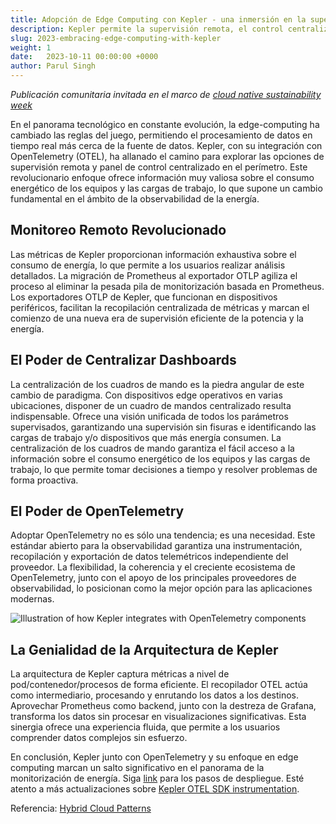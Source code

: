 ```yaml
---
title: Adopción de Edge Computing con Kepler - una inmersión en la supervisión remota, el cuadro de mandos centralizado y la visualización
description: Kepler permite la supervisión remota, el control centralizado y la visualización del consumo energético, revolucionando la capacidad de observación de la energía en el perímetro.
slug: 2023-embracing-edge-computing-with-kepler
weight: 1
date:   2023-10-11 00:00:00 +0000
author: Parul Singh
---
```


*Publicación comunitaria invitada en el marco de [cloud native sustainability week](https://tag-env-sustainability.cncf.io/cloud-native-sustainability-week/)*

En el panorama tecnológico en constante evolución, la edge-computing ha cambiado las reglas del juego, permitiendo el procesamiento de datos en tiempo real más cerca de la fuente de datos. Kepler, con su integración con OpenTelemetry (OTEL), ha allanado el camino para explorar las opciones de supervisión remota y panel de control centralizado en el perímetro. Este revolucionario enfoque ofrece información muy valiosa sobre el consumo energético de los equipos y las cargas de trabajo, lo que supone un cambio fundamental en el ámbito de la observabilidad de la energía.

## Monitoreo Remoto Revolucionado

Las métricas de Kepler proporcionan información exhaustiva sobre el consumo de energía, lo que permite a los usuarios realizar análisis detallados. La migración de Prometheus al exportador OTLP agiliza el proceso al eliminar la pesada pila de monitorización basada en Prometheus. Los exportadores OTLP de Kepler, que funcionan en dispositivos periféricos, facilitan la recopilación centralizada de métricas y marcan el comienzo de una nueva era de supervisión eficiente de la potencia y la energía.

## El Poder de Centralizar Dashboards

La centralización de los cuadros de mando es la piedra angular de este cambio de paradigma. Con dispositivos edge operativos en varias ubicaciones, disponer de un cuadro de mandos centralizado resulta indispensable. Ofrece una visión unificada de todos los parámetros supervisados, garantizando una supervisión sin fisuras e identificando las cargas de trabajo y/o dispositivos que más energía consumen. La centralización de los cuadros de mando garantiza el fácil acceso a la información sobre el consumo energético de los equipos y las cargas de trabajo, lo que permite tomar decisiones a tiempo y resolver problemas de forma proactiva.

## El Poder de  OpenTelemetry

Adoptar OpenTelemetry no es sólo una tendencia; es una necesidad. Este estándar abierto para la observabilidad garantiza una instrumentación, recopilación y exportación de datos telemétricos independiente del proveedor. La flexibilidad, la coherencia y el creciente ecosistema de OpenTelemetry, junto con el apoyo de los principales proveedores de observabilidad, lo posicionan como la mejor opción para las aplicaciones modernas.

<p class="mt-5 mb-5"><img src="/images/blogs/2023-09-cloud-native-sustainability-week/KEPLER-OTEL.webp" alt="Illustration of how Kepler integrates with OpenTelemetry components"></p>

## La Genialidad de la Arquitectura de Kepler

La arquitectura de Kepler captura métricas a nivel de pod/contenedor/procesos de forma eficiente. El recopilador OTEL actúa como intermediario, procesando y enrutando los datos a los destinos. Aprovechar Prometheus como backend, junto con la destreza de Grafana, transforma los datos sin procesar en visualizaciones significativas. Esta sinergia ofrece una experiencia fluida, que permite a los usuarios comprender datos complejos sin esfuerzo.

En conclusión, Kepler junto con OpenTelemetry y su enfoque en edge computing marcan un salto significativo en el panorama de la monitorización de energía. Siga [link](https://github.com/husky-parul/otel-observability) para los pasos de despliegue. Esté atento a más actualizaciones sobre [Kepler OTEL SDK instrumentation](https://github.com/sustainable-computing-io/kepler/issues/659).

Referencia: [Hybrid Cloud Patterns](https://hybrid-cloud-patterns.io/learn/about/)

